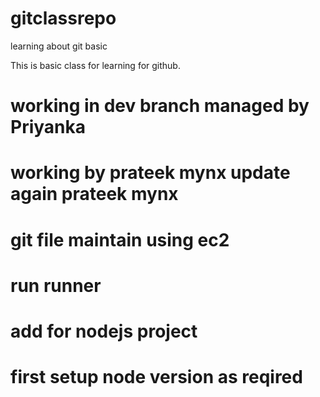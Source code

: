 # gitclassrepo
learning about git basic

This is basic class for learning for github. 
# working in dev branch managed by Priyanka

# working by prateek mynx update again prateek mynx 

# git file maintain using ec2
# run runner
# add for nodejs project 

# first setup node version as reqired 
